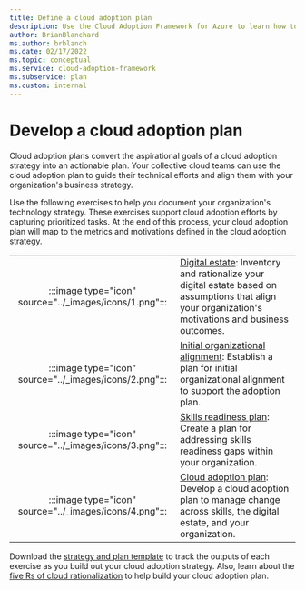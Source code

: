 ```yaml
---
title: Define a cloud adoption plan
description: Use the Cloud Adoption Framework for Azure to learn how to guide technical efforts with a defined cloud adoption plan.
author: BrianBlanchard
ms.author: brblanch
ms.date: 02/17/2022
ms.topic: conceptual
ms.service: cloud-adoption-framework
ms.subservice: plan
ms.custom: internal
---
```


# Develop a cloud adoption plan

Cloud adoption plans convert the aspirational goals of a cloud adoption strategy into an actionable plan. Your collective cloud teams can use the cloud adoption plan to guide their technical efforts and align them with your organization's business strategy.

Use the following exercises to help you document your organization's technology strategy. These exercises support cloud adoption efforts by capturing prioritized tasks. At the end of this process, your cloud adoption plan will map to the metrics and motivations defined in the cloud adoption strategy.

| | |
|:---:|---|
| :::image type="icon" source="../_images/icons/1.png"::: | [Digital estate](../digital-estate/rationalize.md): Inventory and rationalize your digital estate based on assumptions that align your organization's motivations and business outcomes. |
| :::image type="icon" source="../_images/icons/2.png"::: | [Initial organizational alignment](./initial-org-alignment.md): Establish a plan for initial organizational alignment to support the adoption plan. |
| :::image type="icon" source="../_images/icons/3.png"::: | [Skills readiness plan](./adapt-roles-skills-processes.md): Create a plan for addressing skills readiness gaps within your organization. |
| :::image type="icon" source="../_images/icons/4.png"::: | [Cloud adoption plan](./plan-intro.md): Develop a cloud adoption plan to manage change across skills, the digital estate, and your organization. |

Download the [strategy and plan template](https://raw.githubusercontent.com/microsoft/CloudAdoptionFramework/master/plan/cloud-adoption-framework-strategy-and-plan-template.docx) to track the outputs of each exercise as you build out your cloud adoption strategy. Also, learn about the [five Rs of cloud rationalization](../digital-estate/5-rs-of-rationalization.md) to help build your cloud adoption plan.
